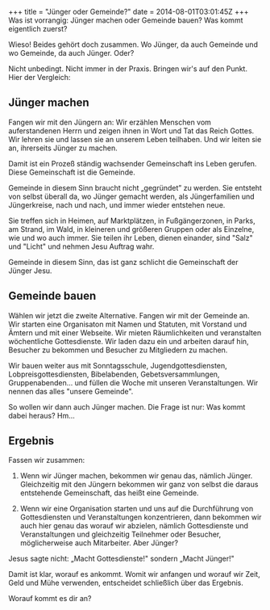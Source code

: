 +++
title = "Jünger oder Gemeinde?"
date = 2014-08-01T03:01:45Z
+++
Was ist vorrangig: Jünger machen oder Gemeinde bauen? Was kommt eigentlich zuerst?

Wieso! Beides gehört doch zusammen. Wo Jünger, da auch Gemeinde und wo Gemeinde, da auch Jünger. Oder?

Nicht unbedingt. Nicht immer in der Praxis. Bringen wir's auf den Punkt. Hier der Vergleich:

## Jünger machen

Fangen wir mit den Jüngern an: Wir erzählen Menschen vom auferstandenen Herrn und zeigen ihnen in Wort und Tat das Reich Gottes. Wir lehren sie und lassen sie an unserem Leben teilhaben. Und wir leiten sie an, ihrerseits Jünger zu machen.

Damit ist ein Prozeß ständig wachsender Gemeinschaft ins Leben gerufen. Diese Gemeinschaft ist die Gemeinde.

Gemeinde in diesem Sinn braucht nicht „gegründet” zu werden. Sie entsteht von selbst überall da, wo Jünger gemacht werden, als Jüngerfamilien und Jüngerkreise, nach und nach, und immer wieder entstehen neue.

Sie treffen sich in Heimen, auf Marktplätzen, in Fußgängerzonen, in Parks, am Strand, im Wald, in kleineren und größeren Gruppen oder als Einzelne, wie und wo auch immer. Sie teilen ihr Leben, dienen einander, sind "Salz" und "Licht" und nehmen Jesu Auftrag wahr.

Gemeinde in diesem Sinn, das ist ganz schlicht die Gemeinschaft der Jünger Jesu.

## Gemeinde bauen

Wählen wir jetzt die zweite Alternative. Fangen wir mit der Gemeinde an. Wir starten eine Organisaton mit Namen und Statuten, mit Vorstand und Ämtern und mit einer Webseite. Wir mieten Räumlichkeiten und veranstalten wöchentliche Gottesdienste. Wir laden dazu ein und arbeiten darauf hin, Besucher zu bekommen und Besucher zu Mitgliedern zu machen.

Wir bauen weiter aus mit Sonntagsschule, Jugendgottesdiensten, Lobpreisgottesdiensten, Bibelabenden, Gebetsversammlungen, Gruppenabenden... und füllen die Woche mit unseren Veranstaltungen. Wir nennen das alles "unsere Gemeinde".

So wollen wir dann auch Jünger machen. Die Frage ist nur: Was kommt dabei heraus? Hm...

## Ergebnis

Fassen wir zusammen:

1. Wenn wir Jünger machen, bekommen wir genau das, nämlich Jünger. Gleichzeitig mit den Jüngern bekommen wir ganz von selbst die daraus entstehende Gemeinschaft, das heißt eine Gemeinde.

2. Wenn wir eine Organisation starten und uns auf die Durchführung von Gottesdiensten und Veranstaltungen konzentrieren, dann bekommen wir auch hier genau das worauf wir abzielen, nämlich Gottesdienste und Veranstaltungen und gleichzeitig Teilnehmer oder Besucher, möglicherweise auch Mitarbeiter. Aber Jünger?

Jesus sagte nicht: „Macht Gottesdienste!" sondern „Macht Jünger!"

Damit ist klar, worauf es ankommt. Womit wir anfangen und worauf wir Zeit, Geld und Mühe verwenden, entscheidet schließlich über das Ergebnis.

Worauf kommt es dir an?
